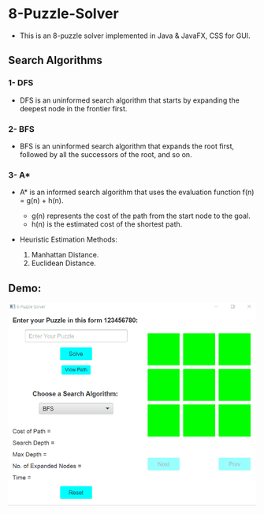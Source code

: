 # 8-Puzzle-Solver
- This is an 8-puzzle solver implemented in Java & JavaFX, CSS for GUI.

## Search Algorithms
### 1- DFS
- DFS is an uninformed search algorithm that starts by expanding the deepest node in the frontier first.
    
### 2- BFS
- BFS is an uninformed search algorithm that expands the root first, followed by all the successors of the root, and so on.
    
### 3- A*
- A* is an informed search algorithm that uses the evaluation function f(n) = g(n) + h(n).
    - g(n) represents the cost of the path from the start node to the goal.
    - h(n) is the estimated cost of the shortest path.
    
- Heuristic Estimation Methods:
    1. Manhattan Distance.
    2. Euclidean Distance.
    
## Demo:
![Program in Action](demo/demo.gif)